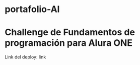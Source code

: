 # portafolio-Al
<h1>Challenge de Fundamentos de programación para Alura ONE </h1>
Link del deploy: 
<a href:"https://mor4nmor.github.io/portafolio-Al/"> link </a>
